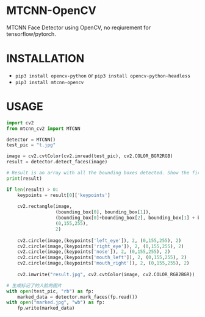 MTCNN-OpenCV
============
MTCNN Face Detector using OpenCV, no reqiurement for tensorflow/pytorch.

# INSTALLATION
   * `pip3 install opencv-python` or `pip3 install opencv-python-headless`
   * `pip3 install mtcnn-opencv`

# USAGE
```python
import cv2
from mtcnn_cv2 import MTCNN

detector = MTCNN()
test_pic = "t.jpg"

image = cv2.cvtColor(cv2.imread(test_pic), cv2.COLOR_BGR2RGB)
result = detector.detect_faces(image)

# Result is an array with all the bounding boxes detected. Show the first.
print(result)

if len(result) > 0:
    keypoints = result[0]['keypoints']
    
    cv2.rectangle(image,
                  (bounding_box[0], bounding_box[1]),
                  (bounding_box[0]+bounding_box[2], bounding_box[1] + bounding_box[3]),
                  (0,155,255),
                  2)
    
    cv2.circle(image,(keypoints['left_eye']), 2, (0,155,255), 2)
    cv2.circle(image,(keypoints['right_eye']), 2, (0,155,255), 2)
    cv2.circle(image,(keypoints['nose']), 2, (0,155,255), 2)
    cv2.circle(image,(keypoints['mouth_left']), 2, (0,155,255), 2)
    cv2.circle(image,(keypoints['mouth_right']), 2, (0,155,255), 2)
    
    cv2.imwrite("result.jpg", cv2.cvtColor(image, cv2.COLOR_RGB2BGR))

# 生成标记了的人脸的图片
with open(test_pic, "rb") as fp:
    marked_data = detector.mark_faces(fp.read())
with open("marked.jpg", "wb") as fp:
    fp.write(marked_data)
```
